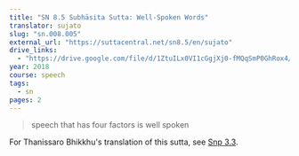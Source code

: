 ```yaml
---
title: "SN 8.5 Subhāsita Sutta: Well-Spoken Words"
translator: sujato
slug: "sn.008.005"
external_url: "https://suttacentral.net/sn8.5/en/sujato"
drive_links:
  - "https://drive.google.com/file/d/1ZtuILx0VI1cGgjXj0-fMQqSmP0GhRox4/view?usp=drivesdk"
year: 2018
course: speech
tags:
  - sn
pages: 2
---
```


> speech that has four factors is well spoken

For Thanissaro Bhikkhu's translation of this sutta, see [Snp 3.3](/content/canon/snp3.3).
